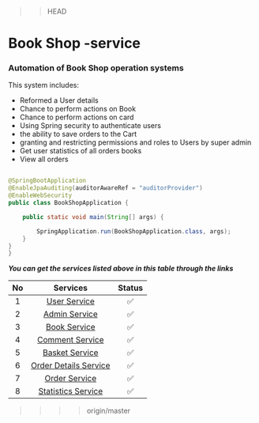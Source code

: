 
>>HEAD
# Book Shop -service

### Automation of Book Shop  operation systems

This system includes:

* Reformed a User details
* Chance to perform actions on Book
* Chance to perform actions on card
* Using Spring security to authenticate users
* the ability to save orders to the Cart
* granting and restricting permissions and roles to Users by super admin
* Get user statistics of all orders books
* View all orders

```java

@SpringBootApplication
@EnableJpaAuditing(auditorAwareRef = "auditorProvider")
@EnableWebSecurity
public class BookShopApplication {

    public static void main(String[] args) {

        SpringApplication.run(BookShopApplication.class, args);
    }
}
}
```
***You can get the services listed above in this table through the links***

| No |                                                                               Services                                                                               | Status |
|:--:|:--------------------------------------------------------------------------------------------------------------------------------------------------------------------:|:------:|
| 1  |            [User Service](https://github.com/mokhirDev/BookShop/blob/master/src/main/java/com/mokhir/dev/BookShop/service/UserService.java)             |   ✅    |
| 2  |           [Admin Service](https://github.com/mokhirDev/BookShop/blob/master/src/main/java/com/mokhir/dev/BookShop/service/UserService.java)            |   ✅    |
| 3  |            [Book Service](https://github.com/mokhirDev/BookShop/blob/master/src/main/java/com/mokhir/dev/BookShop/service/BookService.java)             |   ✅    |
| 4  |         [Comment Service](https://github.com/mokhirDev/BookShop/blob/master/src/main/java/com/mokhir/dev/BookShop/service/CommentService.java)          |   ✅    |
| 5  |          [Basket Service ](https://github.com/mokhirDev/BookShop/blob/master/src/main/java/com/mokhir/dev/BookShop/service/CartService.java)          |   ✅    |
| 6  | [Order Details Service](https://github.com/mokhirDev/BookShop/blob/master/src/main/java/com/mokhir/dev/BookShop/service/OrderDetailsService.java) |   ✅    |
| 7  |        [Order Service](https://github.com/mokhirDev/BookShop/blob/master/src/main/java/com/mokhir/dev/BookShop/service/OrderService.java)         |   ✅    |
| 8  |   [Statistics Service](https://github.com/mokhirDev/BookShop/blob/master/src/main/java/com/mokhir/dev/BookShop/service/StatisticService.java)    |   ✅    |

>>>>origin/master
